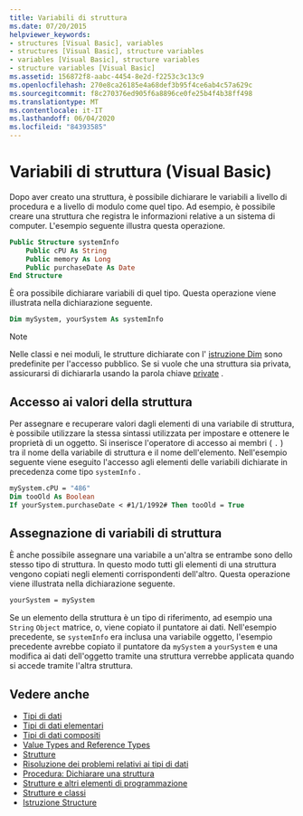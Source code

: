 ```yaml
---
title: Variabili di struttura
ms.date: 07/20/2015
helpviewer_keywords:
- structures [Visual Basic], variables
- structures [Visual Basic], structure variables
- variables [Visual Basic], structure variables
- structure variables [Visual Basic]
ms.assetid: 156872f8-aabc-4454-8e2d-f2253c3c13c9
ms.openlocfilehash: 270e8ca26185e4a68def3b95f4ce6ab4c57a629c
ms.sourcegitcommit: f8c270376ed905f6a8896ce0fe25b4f4b38ff498
ms.translationtype: MT
ms.contentlocale: it-IT
ms.lasthandoff: 06/04/2020
ms.locfileid: "84393585"
---
```

# <a name="structure-variables-visual-basic"></a>Variabili di struttura (Visual Basic)

Dopo aver creato una struttura, è possibile dichiarare le variabili a livello di procedura e a livello di modulo come quel tipo. Ad esempio, è possibile creare una struttura che registra le informazioni relative a un sistema di computer. L'esempio seguente illustra questa operazione.

```vb
Public Structure systemInfo
    Public cPU As String
    Public memory As Long
    Public purchaseDate As Date
End Structure
```

È ora possibile dichiarare variabili di quel tipo. Questa operazione viene illustrata nella dichiarazione seguente.

```vb
Dim mySystem, yourSystem As systemInfo
```

> [!NOTE]
> Nelle classi e nei moduli, le strutture dichiarate con l' [istruzione Dim](../../../language-reference/statements/dim-statement.md) sono predefinite per l'accesso pubblico. Se si vuole che una struttura sia privata, assicurarsi di dichiararla usando la parola chiave [private](../../../language-reference/modifiers/private.md) .

## <a name="access-to-structure-values"></a>Accesso ai valori della struttura

Per assegnare e recuperare valori dagli elementi di una variabile di struttura, è possibile utilizzare la stessa sintassi utilizzata per impostare e ottenere le proprietà di un oggetto. Si inserisce l'operatore di accesso ai membri ( `.` ) tra il nome della variabile di struttura e il nome dell'elemento. Nell'esempio seguente viene eseguito l'accesso agli elementi delle variabili dichiarate in precedenza come tipo `systemInfo` .

```vb
mySystem.cPU = "486"
Dim tooOld As Boolean
If yourSystem.purchaseDate < #1/1/1992# Then tooOld = True
```

## <a name="assigning-structure-variables"></a>Assegnazione di variabili di struttura

È anche possibile assegnare una variabile a un'altra se entrambe sono dello stesso tipo di struttura. In questo modo tutti gli elementi di una struttura vengono copiati negli elementi corrispondenti dell'altro. Questa operazione viene illustrata nella dichiarazione seguente.

```vb
yourSystem = mySystem
```

Se un elemento della struttura è un tipo di riferimento, ad esempio una `String` `Object` matrice, o, viene copiato il puntatore ai dati. Nell'esempio precedente, se `systemInfo` era inclusa una variabile oggetto, l'esempio precedente avrebbe copiato il puntatore da `mySystem` a `yourSystem` e una modifica ai dati dell'oggetto tramite una struttura verrebbe applicata quando si accede tramite l'altra struttura.

## <a name="see-also"></a>Vedere anche

- [Tipi di dati](index.md)
- [Tipi di dati elementari](elementary-data-types.md)
- [Tipi di dati compositi](composite-data-types.md)
- [Value Types and Reference Types](value-types-and-reference-types.md)
- [Strutture](structures.md)
- [Risoluzione dei problemi relativi ai tipi di dati](troubleshooting-data-types.md)
- [Procedura: Dichiarare una struttura](how-to-declare-a-structure.md)
- [Strutture e altri elementi di programmazione](structures-and-other-programming-elements.md)
- [Strutture e classi](structures-and-classes.md)
- [Istruzione Structure](../../../language-reference/statements/structure-statement.md)
